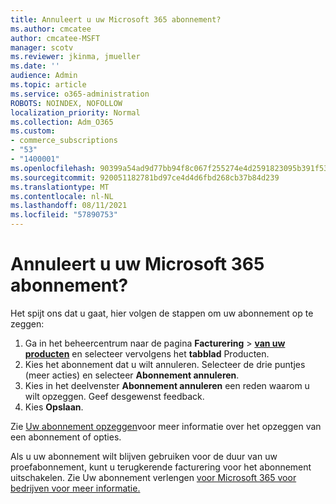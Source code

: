 ```yaml
---
title: Annuleert u uw Microsoft 365 abonnement?
ms.author: cmcatee
author: cmcatee-MSFT
manager: scotv
ms.reviewer: jkinma, jmueller
ms.date: ''
audience: Admin
ms.topic: article
ms.service: o365-administration
ROBOTS: NOINDEX, NOFOLLOW
localization_priority: Normal
ms.collection: Adm_O365
ms.custom:
- commerce_subscriptions
- "53"
- "1400001"
ms.openlocfilehash: 90399a54ad9d77bb94f8c067f255274e4d2591823095b391f53ddf7514d338a6
ms.sourcegitcommit: 920051182781bd97ce4d4d6fbd268cb37b84d239
ms.translationtype: MT
ms.contentlocale: nl-NL
ms.lasthandoff: 08/11/2021
ms.locfileid: "57890753"
---
```

# <a name="canceling-your-microsoft-365-subscription"></a>Annuleert u uw Microsoft 365 abonnement?

Het spijt ons dat u gaat, hier volgen de stappen om uw abonnement op te zeggen:

1. Ga in het beheercentrum naar de pagina **Facturering**  >  **[van uw producten](https://go.microsoft.com/fwlink/p/?linkid=842054)** en selecteer vervolgens het **tabblad** Producten.
2. Kies het abonnement dat u wilt annuleren. Selecteer de drie puntjes (meer acties) en selecteer **Abonnement annuleren**.
3. Kies in het deelvenster **Abonnement annuleren** een reden waarom u wilt opzeggen. Geef desgewenst feedback.
4. Kies **Opslaan**.

Zie [Uw abonnement opzeggen](https://docs.microsoft.com/microsoft-365/commerce/subscriptions/cancel-your-subscription)voor meer informatie over het opzeggen van een abonnement of opties.

Als u uw abonnement wilt blijven gebruiken voor de duur van uw proefabonnement, kunt u terugkerende facturering voor het abonnement uitschakelen. Zie Uw abonnement verlengen [voor Microsoft 365 voor bedrijven voor meer informatie.](https://docs.microsoft.com/microsoft-365/commerce/subscriptions/renew-your-subscription)